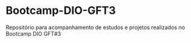 # Bootcamp-DIO-GFT3
Repositório para acompanhamento de estudos e projetos realizados no Bootcamp DIO GFT#3
